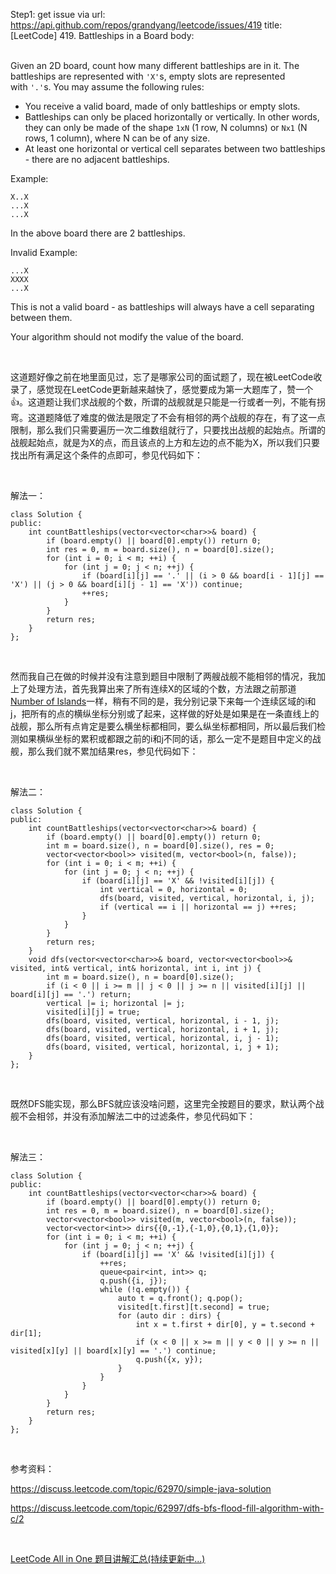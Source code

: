 Step1: get issue via url: https://api.github.com/repos/grandyang/leetcode/issues/419 
 title:[LeetCode] 419. Battleships in a Board 
 body:  
  

Given an 2D board, count how many different battleships are in it. The battleships are represented with `'X'`s, empty slots are represented with `'.'`s. You may assume the following rules:

  * You receive a valid board, made of only battleships or empty slots.
  * Battleships can only be placed horizontally or vertically. In other words, they can only be made of the shape `1xN` (1 row, N columns) or `Nx1` (N rows, 1 column), where N can be of any size.
  * At least one horizontal or vertical cell separates between two battleships - there are no adjacent battleships.



Example:
    
    
    X..X
    ...X
    ...X
    

In the above board there are 2 battleships.

Invalid Example:
    
    
    ...X
    XXXX
    ...X
    

This is not a valid board - as battleships will always have a cell separating between them.

Your algorithm should not modify the value of the board.

 

这道题好像之前在地里面见过，忘了是哪家公司的面试题了，现在被LeetCode收录了，感觉现在LeetCode更新越来越快了，感觉要成为第一大题库了，赞一个👍。这道题让我们求战舰的个数，所谓的战舰就是只能是一行或者一列，不能有拐弯。这道题降低了难度的做法是限定了不会有相邻的两个战舰的存在，有了这一点限制，那么我们只需要遍历一次二维数组就行了，只要找出战舰的起始点。所谓的战舰起始点，就是为X的点，而且该点的上方和左边的点不能为X，所以我们只要找出所有满足这个条件的点即可，参见代码如下：

 

解法一：
    
    
    class Solution {
    public:
        int countBattleships(vector<vector<char>>& board) {
            if (board.empty() || board[0].empty()) return 0;
            int res = 0, m = board.size(), n = board[0].size();
            for (int i = 0; i < m; ++i) {
                for (int j = 0; j < n; ++j) {
                    if (board[i][j] == '.' || (i > 0 && board[i - 1][j] == 'X') || (j > 0 && board[i][j - 1] == 'X')) continue;
                    ++res;
                }
            }
            return res;
        }
    };

 

然而我自己在做的时候并没有注意到题目中限制了两艘战舰不能相邻的情况，我加上了处理方法，首先我算出来了所有连续X的区域的个数，方法跟之前那道[Number of Islands](http://www.cnblogs.com/grandyang/p/4402656.html)一样，稍有不同的是，我分别记录下来每一个连续区域的i和j，把所有的点的横纵坐标分别或了起来，这样做的好处是如果是在一条直线上的战舰，那么所有点肯定是要么横坐标都相同，要么纵坐标都相同，所以最后我们检测如果横纵坐标的累积或都跟之前的i和j不同的话，那么一定不是题目中定义的战舰，那么我们就不累加结果res，参见代码如下：

 

解法二：
    
    
    class Solution {
    public:
        int countBattleships(vector<vector<char>>& board) {
            if (board.empty() || board[0].empty()) return 0;
            int m = board.size(), n = board[0].size(), res = 0;
            vector<vector<bool>> visited(m, vector<bool>(n, false));
            for (int i = 0; i < m; ++i) {
                for (int j = 0; j < n; ++j) {
                    if (board[i][j] == 'X' && !visited[i][j]) {
                        int vertical = 0, horizontal = 0;
                        dfs(board, visited, vertical, horizontal, i, j);
                        if (vertical == i || horizontal == j) ++res;
                    }
                }
            }
            return res;
        }
        void dfs(vector<vector<char>>& board, vector<vector<bool>>& visited, int& vertical, int& horizontal, int i, int j) {
            int m = board.size(), n = board[0].size();
            if (i < 0 || i >= m || j < 0 || j >= n || visited[i][j] || board[i][j] == '.') return;
            vertical |= i; horizontal |= j;
            visited[i][j] = true;
            dfs(board, visited, vertical, horizontal, i - 1, j);
            dfs(board, visited, vertical, horizontal, i + 1, j);
            dfs(board, visited, vertical, horizontal, i, j - 1);
            dfs(board, visited, vertical, horizontal, i, j + 1);
        }
    };

 

既然DFS能实现，那么BFS就应该没啥问题，这里完全按题目的要求，默认两个战舰不会相邻，并没有添加解法二中的过滤条件，参见代码如下：

 

解法三：
    
    
    class Solution {
    public:
        int countBattleships(vector<vector<char>>& board) {
            if (board.empty() || board[0].empty()) return 0;
            int res = 0, m = board.size(), n = board[0].size();
            vector<vector<bool>> visited(m, vector<bool>(n, false));
            vector<vector<int>> dirs{{0,-1},{-1,0},{0,1},{1,0}};
            for (int i = 0; i < m; ++i) {
                for (int j = 0; j < n; ++j) {
                    if (board[i][j] == 'X' && !visited[i][j]) {
                        ++res;
                        queue<pair<int, int>> q;
                        q.push({i, j});
                        while (!q.empty()) {
                            auto t = q.front(); q.pop();
                            visited[t.first][t.second] = true;
                            for (auto dir : dirs) {
                                int x = t.first + dir[0], y = t.second + dir[1];
                                if (x < 0 || x >= m || y < 0 || y >= n || visited[x][y] || board[x][y] == '.') continue;
                                q.push({x, y});
                            }
                        }
                    }
                }
            }
            return res;
        }
    };

 

参考资料：

<https://discuss.leetcode.com/topic/62970/simple-java-solution>

<https://discuss.leetcode.com/topic/62997/dfs-bfs-flood-fill-algorithm-with-c/2>

 

[LeetCode All in One 题目讲解汇总(持续更新中...)](http://www.cnblogs.com/grandyang/p/4606334.html)
